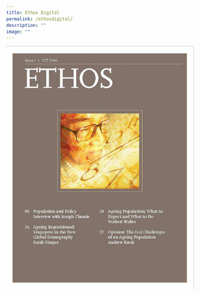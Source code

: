 ```yaml
---
title: Ethos Digital
permalink: /ethosdigital/
description: ""
image: ""
---
```

![Ethos Issue 01](/images/Ethos_Images/Ethos_Issue_01/ETHOS01.jpg)
